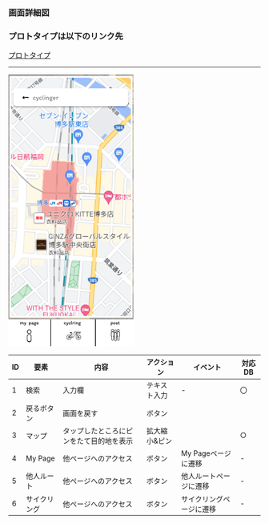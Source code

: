 ### 画面詳細図
### プロトタイプは以下のリンク先
[プロトタイプ](https://www.figma.com/file/YLXi0XXJfyq6239uKAU8LF/cyclinger?node-id=0%3A1)
*****
<img src="./image/cyclring.png" width="250">

|ID|要素|内容|アクション|イベント|対応DB|
|--|----|----|---------|--------|------|
|1|検索|入力欄|テキスト入力|-|〇|
|2|戻るボタン|画面を戻す|ボタン|||
|3|マップ|タップしたところにピンをたて目的地を表示|拡大縮小&ピン||○|
|4|My Page|他ページへのアクセス|ボタン|My Pageページに遷移|-|
|5|他人ルート|他ページへのアクセス|ボタン|他人ルートページに遷移|-|
|6|サイクリング|他ページへのアクセス|ボタン|サイクリングページに遷移|-|
